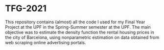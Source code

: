 # TFG-2021
This repository contains (almost) all the code I used for my Final Year Project at the UPF in the Spring-Summer semester at the UPF. The main objective was to estimate the density function the rental housing prices in the city of Barcelona, using nonparametric estimation on data obtained from web scraping online advertising portals.
